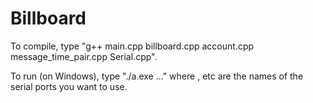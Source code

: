 # Billboard
  
 To compile, type "g++ main.cpp billboard.cpp account.cpp message_time_pair.cpp Serial.cpp".
  
  To run (on Windows), type "./a.exe <port1> <port2> <port3> ..." where <port1>, <port2> etc are the names of the serial ports you want to use.
